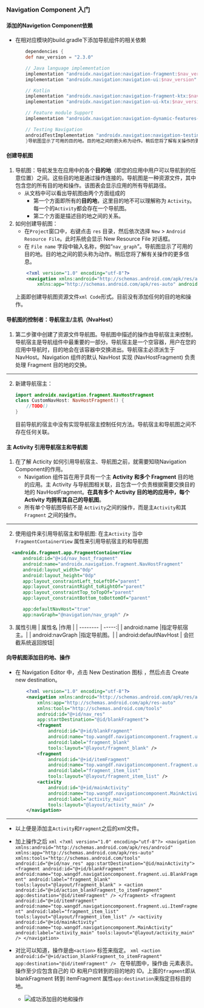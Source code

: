 ### Navigation Component 入门
#### 添加的Navigetion Component依赖
 - 在相对应模块的build.gradle下添加导航组件的相关依赖
 ```build.gradle
        dependencies {
        def nav_version = "2.3.0"

        // Java language implementation
        implementation "androidx.navigation:navigation-fragment:$nav_version"
        implementation "androidx.navigation:navigation-ui:$nav_version"

        // Kotlin
        implementation "androidx.navigation:navigation-fragment-ktx:$nav_version"
        implementation "androidx.navigation:navigation-ui-ktx:$nav_version"

        // Feature module Support
        implementation "androidx.navigation:navigation-dynamic-features-fragment:$nav_version"

        // Testing Navigation
        androidTestImplementation "androidx.navigation:navigation-testing:$nav_version导航图显示了可用的目的地。目的地之间的箭头称为动作。稍后您将了解有关操作的更多信息。"
        }导航图显示了可用的目的地。目的地之间的箭头称为动作。稍后您将了解有关操作的更多信息。
 ```
#### 创建导航图
1. 导航图：导航发生在应用中的各个**目的地**（即您的应用中用户可以导航到的任意位置）之间。这些目的地是通过操作连接的。导航图是一种资源文件，其中包含您的所有目的地和操作。该图表会显示应用的所有导航路径。
   - 从文档中可以看出导航图由两个方面组成的
     - 第一个方面即所有的**目的地**，这里目的地不可以理解称为 ` Activity `。每一个的` Activity `都会存在一个导航图。
     - 第二个方面是描述目的地之间的关系。
2. 如何创建导航图：
   - 在` Project `窗口中，右键点击 `res` 目录，然后依次选择 `New` > `Android Resource File`。此时系统会显示 New Resource File 对话框。
   - 在 `File name` 字段中输入名称，例如“`nav_graph`”。导航图显示了可用的目的地。目的地之间的箭头称为动作。稍后您将了解有关操作的更多信息。
    ```xml
        <?xml version="1.0" encoding="utf-8"?>
        <navigation xmlns:android="http://schemas.android.com/apk/res/android"
            xmlns:app="http://schemas.android.com/apk/res-auto" android:id="@+id/nav_res" />
    ```
    上面即创建导航图资源文件` xml Code `形式。目前没有添加任何的目的地和操作。

#### 导航图的控制者：导航宿主/主机（NvaHost）
1. 第二步骤中创建了资源文件导航图。导航图中描述的操作由导航宿主来控制，导航宿主是导航组件中最重要的一部分。导航宿主是一个空容器，用户在您的应用中导航时，目的地会在该容器中交换进出。导航宿主必须派生于 NavHost。Navigation 组件的默认 NavHost 实现 (NavHostFragment) 负责处理 Fragment 目的地的交换。
***
2. 新建导航宿主：
    ```kotlin
    import androidx.navigation.fragment.NavHostFragment
    class CustomNavHost: NavHostFragment() {
        //TODO()
    }
    ```
    目前导航的宿主中没有实现导航宿主控制任何方法。导航宿主和导航图之间不存在任何关联。

#### 主 Activity 引用导航宿主和导航图
1. 在了解 Acticity 如何引用导航宿主、导航图之前，就需要知晓Navigation Component的作用。
   - Navigation 组件旨在用于具有一个主 **Activity 和多个 Fragment** 目的地的应用。主 Activity 与导航图相关联，且包含一个负责根据需要交换目的地的 NavHostFragment。**在具有多个 Activity 目的地的应用中，每个 Activity 均拥有其自己的导航图**。
   - 所有单个导航图导航不是 ` Activity `之间的操作，而是主` Activity `和其` Fragment ` 之间的操作。
***
2. 使用组件来引用导航宿主和导航图: 在主` Activity ` 当中 `FragmentContainerView` 属性来引用导航宿主的和导航图
  ```xml
    <androidx.fragment.app.FragmentContainerView
        android:id="@+id/nav_host_fragment"
        android:name="androidx.navigation.fragment.NavHostFragment"
        android:layout_width="0dp"
        android:layout_height="0dp"
        app:layout_constraintLeft_toLeftOf="parent"
        app:layout_constraintRight_toRightOf="parent"
        app:layout_constraintTop_toTopOf="parent"
        app:layout_constraintBottom_toBottomOf="parent"

        app:defaultNavHost="true"
        app:navGraph="@navigation/nav_graph" />
  ```
3. 属性引用
    |       属性名    |作用    |
    |    --------      | -----:| 
    |   android:name |指定导航宿主。|
    |   android:navGraph |指定导航图。|
    |   android:defaultNavHost | 会拦截系统返回按钮|
 #### 向导航图添加目的地、操作
- 在 Navigation Editor 中，点击 New Destination 图标 ，然后点击 Create new destination。
    ```xml
        <?xml version="1.0" encoding="utf-8"?>
        <navigation xmlns:android="http://schemas.android.com/apk/res/android"
            xmlns:app="http://schemas.android.com/apk/res-auto"
            xmlns:tools="http://schemas.android.com/tools"
            android:id="@+id/nav_res"
            app:startDestination="@id/blankFragment">
            <fragment
                android:id="@+id/blankFragment"
                android:name="top.wangdf.navigationcomponent.fragment.ui.BlankFragment"
                android:label="fragment_blank"
                tools:layout="@layout/fragment_blank" />
            <fragment
                android:id="@+id/itemFragment"
                android:name="top.wangdf.navigationcomponent.fragment.ui.ItemFragment"
                android:label="fragment_item_list"
                tools:layout="@layout/fragment_item_list" />
            <activity
                android:id="@+id/mainActivity"
                android:name="top.wangdf.navigationcomponent.MainActivity"
                android:label="activity_main"
                tools:layout="@layout/activity_main" />
        </navigation>
    ```
***
- 以上便是添加主`Activity`和`Fragment`之后的xml文件。
- 加上操作之后
        ```xml
        <?xml version="1.0" encoding="utf-8"?>
        <navigation xmlns:android="http://schemas.android.com/apk/res/android"
            xmlns:app="http://schemas.android.com/apk/res-auto"
            xmlns:tools="http://schemas.android.com/tools"
            android:id="@+id/nav_res"
            app:startDestination="@id/mainActivity">
            <fragment
                android:id="@+id/blankFragment"
                android:name="top.wangdf.navigationcomponent.fragment.ui.BlankFragment"
                android:label="fragment_blank"
                tools:layout="@layout/fragment_blank" >
                <action
                    android:id="@+id/action_blankFragment_to_itemFragment"
                    app:destination="@id/itemFragment" />
            </fragment>
            <fragment
                android:id="@+id/itemFragment"
                android:name="top.wangdf.navigationcomponent.fragment.ui.ItemFragment"
                android:label="fragment_item_list"
                tools:layout="@layout/fragment_item_list" />
            <activity
                android:id="@+id/mainActivity"
                android:name="top.wangdf.navigationcomponent.MainActivity"
                android:label="activity_main"
                tools:layout="@layout/activity_main" />
        </navigation>
        ```
- 对比可以知道，操作是由`<action>` 标签来指定。
      ```xml
        <action
            android:id="@+id/action_blankFragment_to_itemFragment"
            app:destination="@id/itemFragment" />
        ```
    在导航图中，操作由 <action> 元素表示。操作至少应包含自己的 ID 和用户应转到的目的地的 ID。上面的`fragment`即从 blankFragment 转到 itemFragment 
    属性` app:destination `来指定目标目的地。

   -  ![成功添加目的地和操作](https://i.loli.net/2020/10/22/eWatJYKGuV5l1kd.png)

